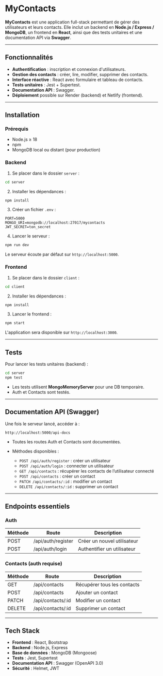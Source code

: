 # MyContacts

**MyContacts** est une application full-stack permettant de gérer des utilisateurs et leurs contacts. Elle inclut un backend en **Node.js / Express / MongoDB**, un frontend en **React**, ainsi que des tests unitaires et une documentation API via **Swagger**.

---

## **Fonctionnalités**

* **Authentification** : inscription et connexion d'utilisateurs.
* **Gestion des contacts** : créer, lire, modifier, supprimer des contacts.
* **Interface réactive** : React avec formulaire et tableau de contacts.
* **Tests unitaires** : Jest + Supertest.
* **Documentation API** : Swagger.
* **Déploiement** possible sur Render (backend) et Netlify (frontend).

---

## **Installation**

### Prérequis

* Node.js ≥ 18
* npm
* MongoDB local ou distant (pour production)

### Backend

1. Se placer dans le dossier `server` :

```bash
cd server
```

2. Installer les dépendances :

```bash
npm install
```

3. Créer un fichier `.env` :

```env
PORT=5000
MONGO_URI=mongodb://localhost:27017/mycontacts
JWT_SECRET=ton_secret
```

4. Lancer le serveur :

```bash
npm run dev
```

Le serveur écoute par défaut sur `http://localhost:5000`.

### Frontend

1. Se placer dans le dossier `client` :

```bash
cd client
```

2. Installer les dépendances :

```bash
npm install
```

3. Lancer le frontend :

```bash
npm start
```

L'application sera disponible sur `http://localhost:3000`.

---

## **Tests**

Pour lancer les tests unitaires (backend) :

```bash
cd server
npm test
```

* Les tests utilisent **MongoMemoryServer** pour une DB temporaire.
* Auth et Contacts sont testés.

---

## **Documentation API (Swagger)**

Une fois le serveur lancé, accéder à :

```
http://localhost:5000/api-docs
```

* Toutes les routes Auth et Contacts sont documentées.
* Méthodes disponibles :

  * `POST /api/auth/register` : créer un utilisateur
  * `POST /api/auth/login` : connecter un utilisateur
  * `GET /api/contacts` : récupérer les contacts de l’utilisateur connecté
  * `POST /api/contacts` : créer un contact
  * `PATCH /api/contacts/:id` : modifier un contact
  * `DELETE /api/contacts/:id` : supprimer un contact



---

## **Endpoints essentiels**

### Auth

| Méthode | Route              | Description                 |
| ------- | ------------------ | --------------------------- |
| POST    | /api/auth/register | Créer un nouvel utilisateur |
| POST    | /api/auth/login    | Authentifier un utilisateur |

### Contacts (auth requise)

| Méthode | Route              | Description                 |
| ------- | ------------------ | --------------------------- |
| GET     | /api/contacts      | Récupérer tous les contacts |
| POST    | /api/contacts      | Ajouter un contact          |
| PATCH   | /api/contacts/\:id | Modifier un contact         |
| DELETE  | /api/contacts/\:id | Supprimer un contact        |

---

## **Tech Stack**

* **Frontend** : React, Bootstrap
* **Backend** : Node.js, Express
* **Base de données** : MongoDB (Mongoose)
* **Tests** : Jest, Supertest
* **Documentation API** : Swagger (OpenAPI 3.0)
* **Sécurité** : Helmet, JWT
